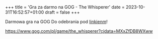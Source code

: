 +++
title = 'Gra za darmo na GOG - The Whisperer'
date = 2023-10-31T16:52:57+01:00
draft = false
+++

Darmowa gra na GOG
Do odebrania pod [linkienm](https://www.gog.com/pl/game/the_whisperer?cjdata=MXxZfDB8WXww)! 

https://www.gog.com/pl/game/the_whisperer?cjdata=MXxZfDB8WXww


